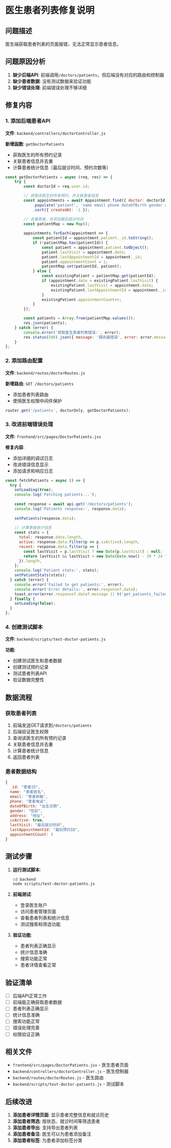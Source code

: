 # 医生患者列表修复说明

## 问题描述

医生端获取患者列表的页面报错，无法正常显示患者信息。

## 问题原因分析

1. **缺少后端API**: 前端调用`/doctors/patients`，但后端没有对应的路由和控制器
2. **缺少患者数据**: 没有测试数据来验证功能
3. **缺少错误处理**: 前端错误处理不够详细

## 修复内容

### 1. 添加后端患者API

**文件**: `backend/controllers/doctorController.js`

**新增函数**: `getDoctorPatients`
- 获取医生的所有预约记录
- 关联患者信息并去重
- 计算患者统计信息（最后就诊时间、预约次数等）

```javascript
const getDoctorPatients = async (req, res) => {
    try {
        const doctorId = req.user.id;

        // 获取该医生的所有预约，并关联患者信息
        const appointments = await Appointment.find({ doctor: doctorId })
            .populate('patient', 'name email phone dateOfBirth gender address isActive')
            .sort({ createdAt: -1 });

        // 去重患者，并添加最后就诊时间
        const patientMap = new Map();
        
        appointments.forEach(appointment => {
            const patientId = appointment.patient._id.toString();
            if (!patientMap.has(patientId)) {
                const patient = appointment.patient.toObject();
                patient.lastVisit = appointment.date;
                patient.lastAppointmentId = appointment._id;
                patient.appointmentCount = 1;
                patientMap.set(patientId, patient);
            } else {
                const existingPatient = patientMap.get(patientId);
                if (appointment.date > existingPatient.lastVisit) {
                    existingPatient.lastVisit = appointment.date;
                    existingPatient.lastAppointmentId = appointment._id;
                }
                existingPatient.appointmentCount++;
            }
        });

        const patients = Array.from(patientMap.values());
        res.json(patients);
    } catch (error) {
        console.error('获取医生患者列表错误:', error);
        res.status(500).json({ message: '服务器错误', error: error.message });
    }
};
```

### 2. 添加路由配置

**文件**: `backend/routes/doctorRoutes.js`

**新增路由**: `GET /doctors/patients`
- 添加患者列表路由
- 使用医生权限中间件保护

```javascript
router.get('/patients', doctorOnly, getDoctorPatients);
```

### 3. 改进前端错误处理

**文件**: `frontend/src/pages/DoctorPatients.jsx`

**修复内容**:
- 添加详细的调试日志
- 改进错误信息显示
- 添加请求和响应日志

```javascript
const fetchPatients = async () => {
  try {
    setLoading(true);
    console.log('Fetching patients...');
    
    const response = await api.get('/doctors/patients');
    console.log('Patients response:', response.data);
    
    setPatients(response.data);
    
    // 计算患者统计信息
    const stats = {
      total: response.data.length,
      active: response.data.filter(p => p.isActive).length,
      recent: response.data.filter(p => {
        const lastVisit = p.lastVisit ? new Date(p.lastVisit) : null;
        return lastVisit && lastVisit > new Date(Date.now() - 30 * 24 * 60 * 60 * 1000);
      }).length,
    };
    console.log('Patient stats:', stats);
    setPatientStats(stats);
  } catch (error) {
    console.error('Failed to get patients:', error);
    console.error('Error details:', error.response?.data);
    toast.error(error.response?.data?.message || t('get_patients_failed'));
  } finally {
    setLoading(false);
  }
};
```

### 4. 创建测试脚本

**文件**: `backend/scripts/test-doctor-patients.js`

**功能**:
- 创建测试医生和患者数据
- 创建测试预约记录
- 测试患者列表API
- 验证数据完整性

## 数据流程

### 获取患者列表
1. 前端发送GET请求到`/doctors/patients`
2. 后端验证医生权限
3. 查询该医生的所有预约记录
4. 关联患者信息并去重
5. 计算患者统计信息
6. 返回患者列表

### 患者数据结构
```javascript
{
  _id: "患者ID",
  name: "患者姓名",
  email: "患者邮箱",
  phone: "患者电话",
  dateOfBirth: "出生日期",
  gender: "性别",
  address: "地址",
  isActive: true,
  lastVisit: "最后就诊时间",
  lastAppointmentId: "最后预约ID",
  appointmentCount: 5
}
```

## 测试步骤

1. **运行测试脚本**:
   ```bash
   cd backend
   node scripts/test-doctor-patients.js
   ```

2. **前端测试**:
   - 登录医生账户
   - 访问患者管理页面
   - 查看患者列表和统计信息
   - 测试搜索和筛选功能

3. **验证功能**:
   - 患者列表正确显示
   - 统计信息准确
   - 搜索功能正常
   - 患者详情查看正常

## 验证清单

- [ ] 后端API正常工作
- [ ] 前端能正确获取患者数据
- [ ] 患者列表正确显示
- [ ] 统计信息准确
- [ ] 搜索功能正常
- [ ] 错误处理完善
- [ ] 权限验证正确

## 相关文件

- `frontend/src/pages/DoctorPatients.jsx` - 医生患者页面
- `backend/controllers/doctorController.js` - 医生控制器
- `backend/routes/doctorRoutes.js` - 医生路由
- `backend/scripts/test-doctor-patients.js` - 测试脚本

## 后续改进

1. **添加患者详情页面**: 显示患者完整信息和就诊历史
2. **添加患者筛选**: 按状态、就诊时间等筛选患者
3. **添加患者导出**: 支持导出患者列表
4. **添加患者备注**: 医生可以为患者添加备注
5. **添加患者标签**: 为患者添加标签分类

